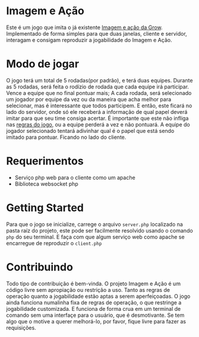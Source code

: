 # Imagem e Ação

Este é um jogo que imita o já existente [Imagem e ação da Grow](https://www.lojagrow.com.br/jogo-imagem---acao-1---grow-01708/p). Implementado de forma simples para que duas janelas, cliente e servidor, interagam e consigam reproduzir a jogabilidade do Imagem e Ação. 



# Modo de jogar
O jogo terá um total de 5 rodadas(por padrão), e terá duas equipes. Durante as 5 rodadas, será feita o rodízio de rodada que cada equipe irá participar. Vence a equipe que no final pontuar mais;
A cada rodada, será selecionado um jogador por equipe da vez ou da maneira que acha melhor para selecionar, mas é interessante que todos participem. E então, este ficará no lado do servidor, onde só ele receberá a informação de qual papel deverá imitar para que seu time consiga acertar. É importante que este não infliga nas [regras do jogo](https://www.google.com/url?sa=i&rct=j&q=&esrc=s&source=images&cd=&ved=2ahUKEwji36uXq_vkAhUhJLkGHdeMBOIQjRx6BAgBEAQ&url=https://produto.mercadolivre.com.br/MLB-709827066-jogo-imagem-e-aco-junior-da-grow-regras-na-tampa-_JM&psig=AOvVaw3UDhXIwcjAVGU0-gyMqdYV&ust=1570028774370921), ou a equipe perderá a vez e não pontuará.
A equipe do jogador selecionado tentará adivinhar qual é o papel que está sendo imitado para pontuar. Ficando no lado do cliente.

# Requerimentos

 - Serviço php web para o cliente como um apache
 - Biblioteca websocket php
 

#  Getting Started
Para que o jogo se inicialize, carrege o arquivo `server.php` localizado na pasta raíz do projeto, este pode ser facilmente resolvido usando o comando `php` do seu terminal. E faça com que algum serviço web como apache se encarregue de reproduzir o `client.php`

# Contribuindo
Todo tipo de contribuição é bem-vinda. O projeto Imagem e Ação é um código livre sem apropiação ou restrição a uso. 
Tanto as regras de operação quanto a jogabilidade estão aptas a serem aperfeiçoadas. O jogo ainda funciona numalinha fixa de regras de operação, o que restringe a jogabilidade customizada. E funciona de forma crua em um terminal de comando sem uma interfaçe para o usuário, que é desmotivante. Se tem algo que o motive a querer melhorá-lo, por favor, fique livre para fazer as requisições.



